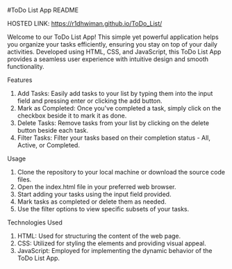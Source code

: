#ToDo List App README

HOSTED LINK:   https://r1dhwiman.github.io/ToDo_List/

Welcome to our ToDo List App! This simple yet powerful application helps you organize your tasks efficiently, ensuring you stay on top of your daily activities. Developed using HTML, CSS, and JavaScript, this ToDo List App provides a seamless user experience with intuitive design and smooth functionality.

Features
1.  Add Tasks: Easily add tasks to your list by typing them into the input field and pressing enter or clicking the add button.
2.  Mark as Completed: Once you've completed a task, simply click on the checkbox beside it to mark it as done.
3.  Delete Tasks: Remove tasks from your list by clicking on the delete button beside each task.
4.  Filter Tasks: Filter your tasks based on their completion status - All, Active, or Completed.

Usage
1.  Clone the repository to your local machine or download the source code files.
2.  Open the index.html file in your preferred web browser.
3.  Start adding your tasks using the input field provided.
4.  Mark tasks as completed or delete them as needed.
5.  Use the filter options to view specific subsets of your tasks.
 
Technologies Used
1.  HTML: Used for structuring the content of the web page.
2.  CSS: Utilized for styling the elements and providing visual appeal.
3.  JavaScript: Employed for implementing the dynamic behavior of the ToDo List App.
